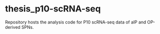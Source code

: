 # thesis_p10-scRNA-seq
Repository hosts the analysis code for P10 scRNA-seq data of aIP and OP-derived SPNs.
